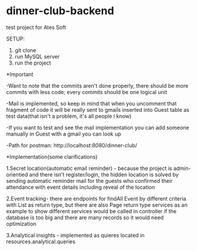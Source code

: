 # dinner-club-backend
test project for Ates Soft

SETUP:
1. git clone
2. run MySQL server
3. run the project

*Important

-Want to note that the commits aren't done properly, there should be more commits with less code; every commits should be one logical unit

-Mail is implemented, so keep in mind that when you uncomment that fragment of code it will be really sent to gmails inserted into Guest table as test data(that isn't a problem, it's all people I know)

-If you want to test and see the mail implementation you can add someone manually in Guest with a gmail you can look up

-Path for postman: http://localhost:8080/dinner-club/

*Implementation(some clarifications)

1.Secret location(automatic email reminder) - because the project is admin-orientied and there isn't register/login, the hidden location is solved by sending automatic reminder mail for the guests who confirmed their attendance with event details including reveal of the location

2.Event tracking- there are endpoints for findAll Event by different criteria with List as return type, but there are also Page return type services as an example to show different services would be called in controller if the database is too big and there are many records so it would need optimization

3.Analytical insights - implemented as quieres located in resources.analytical.queries


